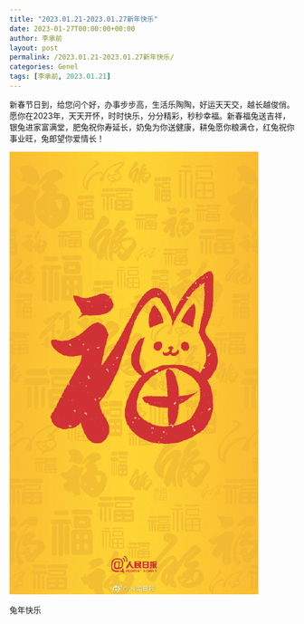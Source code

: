 ```yaml
---
title: "2023.01.21-2023.01.27新年快乐"
date: 2023-01-27T00:00:00+00:00
author: 李承前
layout: post
permalink: /2023.01.21-2023.01.27新年快乐/
categories: Genel
tags: [李承前, 2023.01.21]
---
```

新春节日到，给您问个好，办事步步高，生活乐陶陶，好运天天交，越长越俊俏。愿你在2023年，天天开怀，时时快乐，分分精彩，秒秒幸福。新春福兔送吉祥，银兔进家富满堂，肥兔祝你寿延长，奶兔为你送健康，耕兔愿你粮满仓，红兔祝你事业旺，兔郎望你爱情长！

![李承前](assets/images/happynewyear.jpg "新年快乐")

兔年快乐
